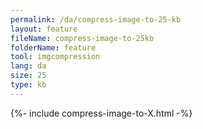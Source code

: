 ```yaml
---
permalink: /da/compress-image-to-25-kb
layout: feature
fileName: compress-image-to-25kb
folderName: feature
tool: imgcompression
lang: da
size: 25
type: kb
---
```


{%- include compress-image-to-X.html -%}

